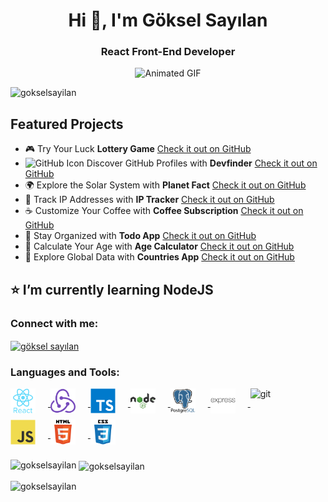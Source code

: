 <h1 align="center">Hi 👋, I'm Göksel Sayılan</h1>
<h3 align="center">React Front-End Developer</h3>

<p align="center">
  <img src="https://i.pinimg.com/originals/81/17/8b/81178b47a8598f0c81c4799f2cdd4057.gif" alt="Animated GIF" />
</p>

<p align="left"> 
  <img src="https://komarev.com/ghpvc/?username=gokselsayilan&label=Profile%20views&color=0e75b6&style=flat" alt="gokselsayilan" /> 
</p>

## Featured Projects

- 🎮 Try Your Luck **Lottery Game** [Check it out on GitHub](https://github.com/GokselSayilan/lottery-game)
- ![GitHub Icon](https://img.icons8.com/fluent/24/000000/github.png) Discover GitHub Profiles with **Devfinder** [Check it out on GitHub](https://github.com/GokselSayilan/github-devfinderApp?tab=readme-ov-file)
- 🌍 Explore the Solar System with **Planet Fact** [Check it out on GitHub](https://github.com/GokselSayilan/PlanetFact)
- 📍 Track IP Addresses with **IP Tracker** [Check it out on GitHub](https://github.com/GokselSayilan/iptrackerApp)
- ☕ Customize Your Coffee with **Coffee Subscription** [Check it out on GitHub](https://github.com/GokselSayilan/coffee-subscription)
- 📝 Stay Organized with **Todo App** [Check it out on GitHub](https://github.com/GokselSayilan/todoApp)
- 🎂 Calculate Your Age with **Age Calculator** [Check it out on GitHub](https://github.com/GokselSayilan/age-calculator)
- 🚩 Explore Global Data with **Countries App** [Check it out on GitHub](https://github.com/GokselSayilan/CountriesApp)

## ⭐ I’m currently learning **NodeJS**

<h3 align="left">Connect with me:</h3>
<p align="left">
  <a href="https://linkedin.com/in/göksel sayılan" target="blank">
    <img align="center" src="https://raw.githubusercontent.com/rahuldkjain/github-profile-readme-generator/master/src/images/icons/Social/linked-in-alt.svg" alt="göksel sayılan" height="30" width="40" />
  </a>
</p>

<h3 align="left">Languages and Tools:</h3>
<p align="left">
  <a href="https://reactjs.org/" target="_blank" rel="noreferrer">
    <img src="https://raw.githubusercontent.com/devicons/devicon/master/icons/react/react-original-wordmark.svg" alt="react" width="40" height="40" style="margin: 0 20px 10px 0; display: inline-block; vertical-align: middle;"/>
  </a>
  <a href="https://redux.js.org" target="_blank" rel="noreferrer">
    <img src="https://raw.githubusercontent.com/devicons/devicon/master/icons/redux/redux-original.svg" alt="redux" width="40" height="40" style="margin: 0 20px 10px 0; display: inline-block; vertical-align: middle;"/>
  </a>
  <a href="https://www.typescriptlang.org/" target="_blank" rel="noreferrer">
    <img src="https://raw.githubusercontent.com/devicons/devicon/master/icons/typescript/typescript-original.svg" alt="typescript" width="40" height="40" style="margin: 0 20px 10px 0; display: inline-block; vertical-align: middle;"/>
  </a>
  <a href="https://nodejs.org" target="_blank" rel="noreferrer">
    <img src="https://raw.githubusercontent.com/devicons/devicon/master/icons/nodejs/nodejs-original-wordmark.svg" alt="nodejs" width="40" height="40" style="margin: 0 20px 10px 0; display: inline-block; vertical-align: middle;"/>
  </a>
  <a href="https://www.postgresql.org" target="_blank" rel="noreferrer">
    <img src="https://raw.githubusercontent.com/devicons/devicon/master/icons/postgresql/postgresql-original-wordmark.svg" alt="postgresql" width="40" height="40" style="margin: 0 20px 10px 0; display: inline-block; vertical-align: middle;"/>
  </a>
  <a href="https://expressjs.com" target="_blank" rel="noreferrer">
    <img src="https://raw.githubusercontent.com/devicons/devicon/master/icons/express/express-original-wordmark.svg" alt="express" width="40" height="40" style="margin: 0 20px 10px 0; display: inline-block; vertical-align: middle;"/>
  </a>
  <a href="https://git-scm.com/" target="_blank" rel="noreferrer">
    <img src="https://www.vectorlogo.zone/logos/git-scm/git-scm-icon.svg" alt="git" width="40" height="40" style="margin: 0 20px 10px 0; display: inline-block; vertical-align: middle;"/>
  </a>
  <a href="https://developer.mozilla.org/en-US/docs/Web/JavaScript" target="_blank" rel="noreferrer">
    <img src="https://raw.githubusercontent.com/devicons/devicon/master/icons/javascript/javascript-original.svg" alt="javascript" width="40" height="40" style="margin: 0 20px 10px 0; display: inline-block; vertical-align: middle;"/>
  </a>
  <a href="https://www.w3.org/html/" target="_blank" rel="noreferrer">
    <img src="https://raw.githubusercontent.com/devicons/devicon/master/icons/html5/html5-original-wordmark.svg" alt="html5" width="40" height="40" style="margin: 0 20px 10px 0; display: inline-block; vertical-align: middle;"/>
  </a>
  <a href="https://www.w3schools.com/css/" target="_blank" rel="noreferrer">
    <img src="https://raw.githubusercontent.com/devicons/devicon/master/icons/css3/css3-original-wordmark.svg" alt="css3" width="40" height="40" style="margin: 0 20px 10px 0; display: inline-block; vertical-align: middle;"/>
  </a>
</p>


<p><img align="left" src="https://github-readme-stats.vercel.app/api/top-langs?username=gokselsayilan&show_icons=true&locale=en&layout=compact" alt="gokselsayilan" /></p>

<p>&nbsp;<img align="center" src="https://github-readme-stats.vercel.app/api?username=gokselsayilan&show_icons=true&locale=en" alt="gokselsayilan" /></p>

<p><img align="center" src="https://github-readme-streak-stats.herokuapp.com/?user=gokselsayilan&" alt="gokselsayilan" /></p>
